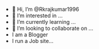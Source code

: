 - 👋 Hi, I’m @Rkrajkumar1996
- 👀 I’m interested in ...
- 🌱 I’m currently learning ...
- 💞️ I’m looking to collaborate on ...
- I am a Blogger
- I run a Job site...

<!---
Rkrajkumar1996/Rkrajkumar1996 is a ✨ special ✨ repository because its `README.md` (this file) appears on your GitHub profile.
You can click the Preview link to take a look at your changes.
--->
